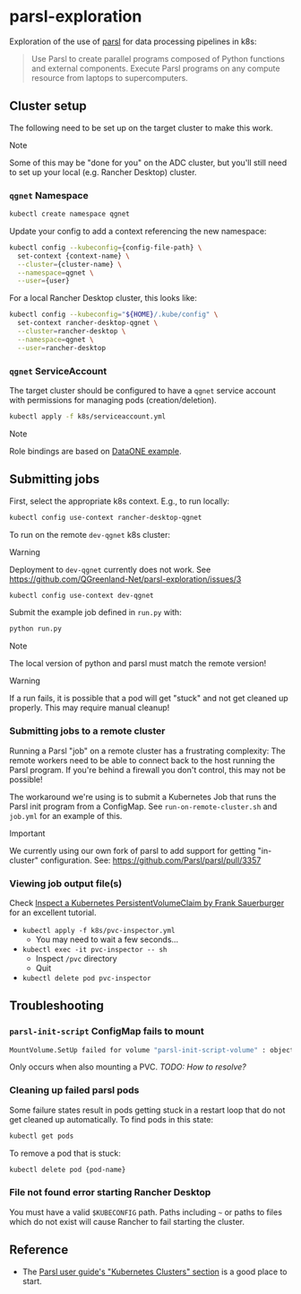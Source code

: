 # parsl-exploration

Exploration of the use of [parsl](https://parsl-project.org/) for data
processing pipelines in k8s:

> Use Parsl to create parallel programs composed of Python functions and
> external components. Execute Parsl programs on any compute resource from
> laptops to supercomputers.


## Cluster setup

The following need to be set up on the target cluster to make this work.

> [!NOTE]
> Some of this may be "done for you" on the ADC cluster, but you'll still need to set up
> your local (e.g. Rancher Desktop) cluster.

### `qgnet` Namespace

```bash
kubectl create namespace qgnet
```

Update your config to add a context referencing the new namespace:

```bash
kubectl config --kubeconfig={config-file-path} \
  set-context {context-name} \
  --cluster={cluster-name} \
  --namespace=qgnet \
  --user={user}
```

For a local Rancher Desktop cluster, this looks like:

```bash
kubectl config --kubeconfig="${HOME}/.kube/config" \
  set-context rancher-desktop-qgnet \
  --cluster=rancher-desktop \
  --namespace=qgnet \
  --user=rancher-desktop
```


### `qgnet` ServiceAccount

The target cluster should be configured to have a `qgnet` service account with
permissions for managing pods (creation/deletion).

```bash
kubectl apply -f k8s/serviceaccount.yml
```

> [!NOTE]
> Role bindings are based on
> [DataONE example](https://github.com/DataONEorg/k8s-cluster/tree/main/authorization).


## Submitting jobs

First, select the appropriate k8s context. E.g., to run locally:

```bash
kubectl config use-context rancher-desktop-qgnet
```

To run on the remote `dev-qgnet` k8s cluster:

> [!WARNING]
> Deployment to `dev-qgnet` currently does not work. See
> https://github.com/QGreenland-Net/parsl-exploration/issues/3


```bash
kubectl config use-context dev-qgnet
```


Submit the example job defined in `run.py` with:

```bash
python run.py
```

> [!NOTE]
> The local version of python and parsl must match the remote version!

> [!WARNING]
> If a run fails, it is possible that a pod will get "stuck" and not get cleaned
> up properly. This may require manual cleanup!


### Submitting jobs to a remote cluster

Running a Parsl "job" on a remote cluster has a frustrating complexity: The remote
workers need to be able to connect back to the host running the Parsl program. If you're
behind a firewall you don't control, this may not be possible!

The workaround we're using is to submit a Kubernetes Job that runs the Parsl init
program from a ConfigMap. See `run-on-remote-cluster.sh` and `job.yml` for an
example of this.

> [!IMPORTANT]
> We currently using our own fork of parsl to add support for getting "in-cluster"
> configuration. See: https://github.com/Parsl/parsl/pull/3357


### Viewing job output file(s)

Check [Inspect a Kubernetes PersistentVolumeClaim by Frank
Sauerburger](https://frank.sauerburger.io/2021/12/01/inspect-k8s-pvc.html) for an
excellent tutorial.

* `kubectl apply -f k8s/pvc-inspector.yml`
    * You may need to wait a few seconds...
* `kubectl exec -it pvc-inspector -- sh`
    * Inspect `/pvc` directory
    * Quit
* `kubectl delete pod pvc-inspector`


## Troubleshooting

### `parsl-init-script` ConfigMap fails to mount

```bash
MountVolume.SetUp failed for volume "parsl-init-script-volume" : object "qgnet"/"parsl-init-script" not registered
```

Only occurs when also mounting a PVC. _TODO: How to resolve?_


### Cleaning up failed parsl pods

Some failure states result in pods getting stuck in a restart loop that do not
get cleaned up automatically. To find pods in this state:

```bash
kubectl get pods
```

To remove a pod that is stuck:

```bash
kubectl delete pod {pod-name}
```


### File not found error starting Rancher Desktop

You must have a valid `$KUBECONFIG` path. Paths including `~` or paths to files which do
not exist will cause Rancher to fail starting the cluster.


## Reference

* The [Parsl user guide's "Kubernetes Clusters" section](https://parsl.readthedocs.io/en/stable/userguide/configuring.html#kubernetes-clusters) is a good place to start.
